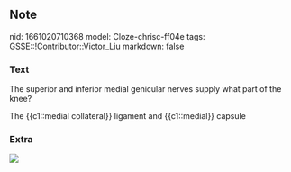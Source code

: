 ## Note
nid: 1661020710368
model: Cloze-chrisc-ff04e
tags: GSSE::!Contributor::Victor_Liu
markdown: false

### Text
The superior and inferior medial genicular nerves supply what part of the knee?

The {{c1::medial collateral}} ligament and {{c1::medial}} capsule

### Extra
<img src="paste-78e61504ba76c4ba450398fa825367acd8d01a09.jpg">
